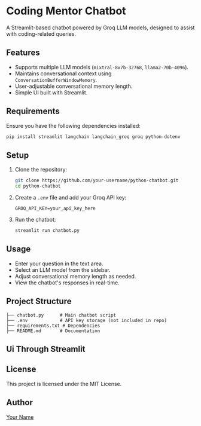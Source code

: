 # Coding Mentor Chatbot

A Streamlit-based chatbot powered by Groq LLM models, designed to assist with coding-related queries.

## Features
- Supports multiple LLM models (`mixtral-8x7b-32768`, `llama2-70b-4096`).
- Maintains conversational context using `ConversationBufferWindowMemory`.
- User-adjustable conversational memory length.
- Simple UI built with Streamlit.

## Requirements
Ensure you have the following dependencies installed:

```bash
pip install streamlit langchain langchain_groq groq python-dotenv
```

## Setup
1. Clone the repository:

   ```bash
   git clone https://github.com/your-username/python-chatbot.git
   cd python-chatbot
   ```

2. Create a `.env` file and add your Groq API key:

   ```
   GROQ_API_KEY=your_api_key_here
   ```

3. Run the chatbot:

   ```bash
   streamlit run chatbot.py
   ```

## Usage
- Enter your question in the text area.
- Select an LLM model from the sidebar.
- Adjust conversational memory length as needed.
- View the chatbot's responses in real-time.

## Project Structure
```
├── chatbot.py      # Main chatbot script
├── .env            # API key storage (not included in repo)
├── requirements.txt # Dependencies
├── README.md       # Documentation
```
## Ui Through Streamlit

## License
This project is licensed under the MIT License.

## Author
[Your Name](https://github.com/Himanshu20752005)
